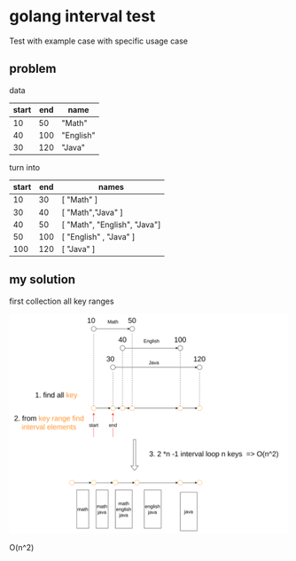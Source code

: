 # golang interval test

Test with example case with specific usage case

## problem

data

| start | end | name |
|------|-----|------|
|10  | 50 | "Math" |
|40  | 100 | "English" |
|30  | 120 | "Java"|

turn into

| start | end | names |
|-------|-----|-------|
| 10    | 30  |[ "Math" ]|
| 30    | 40  |[ "Math","Java" ]|
| 40    | 50  |[ "Math", "English", "Java"] |
| 50    | 100 |[ "English" , "Java" ] |
| 100   | 120 |[ "Java" ] |

## my solution

first collection all key ranges

![solution](solution.png)

O(n^2)